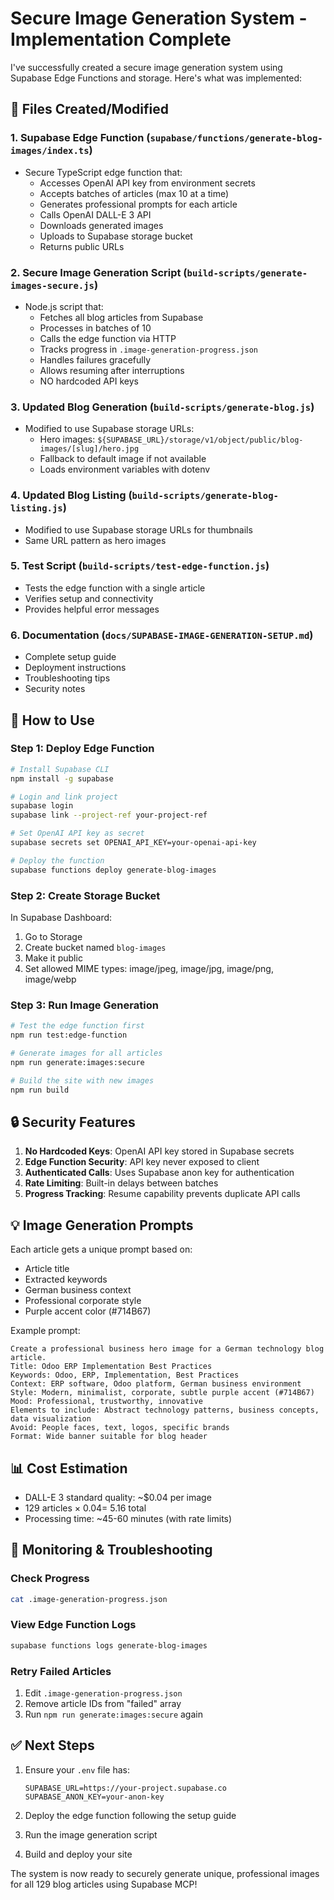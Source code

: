 # Secure Image Generation System - Implementation Complete

I've successfully created a secure image generation system using Supabase Edge Functions and storage. Here's what was implemented:

## 📁 Files Created/Modified

### 1. **Supabase Edge Function** (`supabase/functions/generate-blog-images/index.ts`)
- Secure TypeScript edge function that:
  - Accesses OpenAI API key from environment secrets
  - Accepts batches of articles (max 10 at a time)
  - Generates professional prompts for each article
  - Calls OpenAI DALL-E 3 API
  - Downloads generated images
  - Uploads to Supabase storage bucket
  - Returns public URLs

### 2. **Secure Image Generation Script** (`build-scripts/generate-images-secure.js`)
- Node.js script that:
  - Fetches all blog articles from Supabase
  - Processes in batches of 10
  - Calls the edge function via HTTP
  - Tracks progress in `.image-generation-progress.json`
  - Handles failures gracefully
  - Allows resuming after interruptions
  - NO hardcoded API keys

### 3. **Updated Blog Generation** (`build-scripts/generate-blog.js`)
- Modified to use Supabase storage URLs:
  - Hero images: `${SUPABASE_URL}/storage/v1/object/public/blog-images/[slug]/hero.jpg`
  - Fallback to default image if not available
  - Loads environment variables with dotenv

### 4. **Updated Blog Listing** (`build-scripts/generate-blog-listing.js`)
- Modified to use Supabase storage URLs for thumbnails
- Same URL pattern as hero images

### 5. **Test Script** (`build-scripts/test-edge-function.js`)
- Tests the edge function with a single article
- Verifies setup and connectivity
- Provides helpful error messages

### 6. **Documentation** (`docs/SUPABASE-IMAGE-GENERATION-SETUP.md`)
- Complete setup guide
- Deployment instructions
- Troubleshooting tips
- Security notes

## 🚀 How to Use

### Step 1: Deploy Edge Function
```bash
# Install Supabase CLI
npm install -g supabase

# Login and link project
supabase login
supabase link --project-ref your-project-ref

# Set OpenAI API key as secret
supabase secrets set OPENAI_API_KEY=your-openai-api-key

# Deploy the function
supabase functions deploy generate-blog-images
```

### Step 2: Create Storage Bucket
In Supabase Dashboard:
1. Go to Storage
2. Create bucket named `blog-images`
3. Make it public
4. Set allowed MIME types: image/jpeg, image/jpg, image/png, image/webp

### Step 3: Run Image Generation
```bash
# Test the edge function first
npm run test:edge-function

# Generate images for all articles
npm run generate:images:secure

# Build the site with new images
npm run build
```

## 🔒 Security Features

1. **No Hardcoded Keys**: OpenAI API key stored in Supabase secrets
2. **Edge Function Security**: API key never exposed to client
3. **Authenticated Calls**: Uses Supabase anon key for authentication
4. **Rate Limiting**: Built-in delays between batches
5. **Progress Tracking**: Resume capability prevents duplicate API calls

## 💡 Image Generation Prompts

Each article gets a unique prompt based on:
- Article title
- Extracted keywords
- German business context
- Professional corporate style
- Purple accent color (#714B67)

Example prompt:
```
Create a professional business hero image for a German technology blog article.
Title: Odoo ERP Implementation Best Practices
Keywords: Odoo, ERP, Implementation, Best Practices
Context: ERP software, Odoo platform, German business environment
Style: Modern, minimalist, corporate, subtle purple accent (#714B67)
Mood: Professional, trustworthy, innovative
Elements to include: Abstract technology patterns, business concepts, data visualization
Avoid: People faces, text, logos, specific brands
Format: Wide banner suitable for blog header
```

## 📊 Cost Estimation

- DALL-E 3 standard quality: ~$0.04 per image
- 129 articles × $0.04 = ~$5.16 total
- Processing time: ~45-60 minutes (with rate limits)

## 🔧 Monitoring & Troubleshooting

### Check Progress
```bash
cat .image-generation-progress.json
```

### View Edge Function Logs
```bash
supabase functions logs generate-blog-images
```

### Retry Failed Articles
1. Edit `.image-generation-progress.json`
2. Remove article IDs from "failed" array
3. Run `npm run generate:images:secure` again

## ✅ Next Steps

1. Ensure your `.env` file has:
   ```
   SUPABASE_URL=https://your-project.supabase.co
   SUPABASE_ANON_KEY=your-anon-key
   ```

2. Deploy the edge function following the setup guide

3. Run the image generation script

4. Build and deploy your site

The system is now ready to securely generate unique, professional images for all 129 blog articles using Supabase MCP!